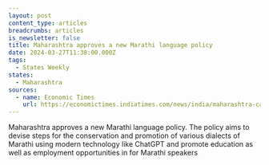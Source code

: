 ```yaml
---
layout: post
content_type: articles
breadcrumbs: articles
is_newsletter: false
title: Maharashtra approves a new Marathi language policy
date: 2024-03-27T11:38:00.000Z
tags:
  - States Weekly
states:
  - Maharashtra
sources:
  - name: Economic Times
    url: https://economictimes.indiatimes.com/news/india/maharashtra-cabinet-approves-new-marathi-language-policy/articleshow/108468003.cms?from=mdr
---
```

Maharashtra approves a new Marathi language policy. The policy aims to devise steps for the conservation and promotion of various dialects of Marathi using modern technology like ChatGPT and promote education as well as employment opportunities in for Marathi speakers
